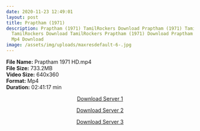 ```yaml
---
date: 2020-11-23 12:49:01
layout: post
title: Praptham (1971)
description: Praptham (1971) TamilRockers Download Praptham (1971) Tamil Movie
  TamilRockers Download TamilRockers Praptham (1971) Download Praptham (1971)
  Mp4 Download
image: /assets/img/uploads/maxresdefault-6-.jpg
---
```

<!--StartFragment-->

**File Name:** Praptham 1971 HD.mp4\
**File Size:** 733.2MB\
**Video Size:** 640x360\
**Format:** Mp4\
**Duration:** 02:41:17 min

<!--EndFragment-->

<center>

<a href="http://s27.uptofiles.net//files/Tamil%20HD%20Mobile%20Movies/Praptham%20(1971)/Praptham%20(Tamil)/Praptham%20(DVD)/Praptham%20(640x360)/Praptham%201971%20HD.mp4" class="myButton">Download Server 1</a>

<a href="http://s27.uptofiles.net//files/Tamil%20HD%20Mobile%20Movies/Praptham%20(1971)/Praptham%20(Tamil)/Praptham%20(DVD)/Praptham%20(640x360)/Praptham%201971%20HD.mp4" class="myButton">Download Server 2</a>

<a href="http://s27.uptofiles.net//files/Tamil%20HD%20Mobile%20Movies/Praptham%20(1971)/Praptham%20(Tamil)/Praptham%20(DVD)/Praptham%20(640x360)/Praptham%201971%20HD.mp4" class="myButton">Download Server 3</a>

</center>
